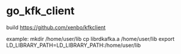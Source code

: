 # go_kfk_client
build  https://github.com/xenbo/kfkclient

example:
mkdir /home/user/lib
cp librdkafka.a /home/user/lib
export  LD_LIBRARY_PATH=LD_LIBRARY_PATH:/home/user/lib
